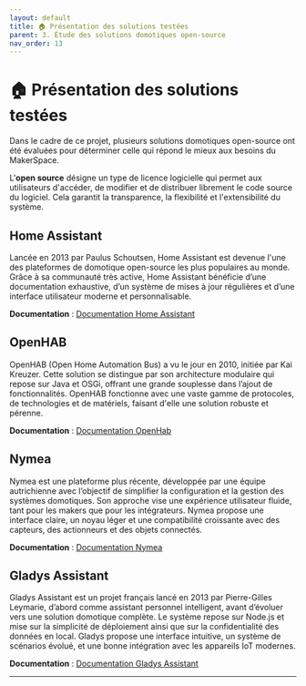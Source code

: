 ```yaml
---
layout: default
title: 🏠 Présentation des solutions testées
parent: 3. Étude des solutions domotiques open-source
nav_order: 13
---
```


# 🏠 Présentation des solutions testées

Dans le cadre de ce projet, plusieurs solutions domotiques open-source ont été évaluées pour déterminer celle qui répond le mieux aux besoins du MakerSpace.

L'**open source** désigne un type de licence logicielle qui permet aux utilisateurs d'accéder, de modifier et de distribuer librement le code source du logiciel. Cela garantit la transparence, la flexibilité et l'extensibilité du système.

## Home Assistant

Lancée en 2013 par Paulus Schoutsen, Home Assistant est devenue l'une des plateformes de domotique open-source les plus populaires au monde. Grâce à sa communauté très active, Home Assistant bénéficie d’une documentation exhaustive, d’un système de mises à jour régulières et d’une interface utilisateur moderne et personnalisable.

**Documentation** : [Documentation Home Assistant](https://www.home-assistant.io/docs/)

## OpenHAB

OpenHAB (Open Home Automation Bus) a vu le jour en 2010, initiée par Kai Kreuzer. Cette solution se distingue par son architecture modulaire qui repose sur Java et OSGi, offrant une grande souplesse dans l’ajout de fonctionnalités. OpenHAB fonctionne avec une vaste gamme de protocoles, de technologies et de matériels, faisant d'elle une solution robuste et pérenne.

**Documentation** : [Documentation OpenHab](https://www.openhab.org/docs/)

## Nymea

Nymea est une plateforme plus récente, développée par une équipe autrichienne avec l’objectif de simplifier la configuration et la gestion des systèmes domotiques. Son approche vise une expérience utilisateur fluide, tant pour les makers que pour les intégrateurs. Nymea propose une interface claire, un noyau léger et une compatibilité croissante avec des capteurs, des actionneurs et des objets connectés.

**Documentation** : [Documentation Nymea](https://nymea.io/docs/)

## Gladys Assistant

Gladys Assistant est un projet français lancé en 2013 par Pierre-Gilles Leymarie, d’abord comme assistant personnel intelligent, avant d’évoluer vers une solution domotique complète. Le système repose sur Node.js et mise sur la simplicité de déploiement ainsi que sur la confidentialité des données en local. Gladys propose une interface intuitive, un système de scénarios évolué, et une bonne intégration avec les appareils IoT modernes.

**Documentation** : [Documentation Gladys Assistant](https://gladysassistant.com/docs/)

---
